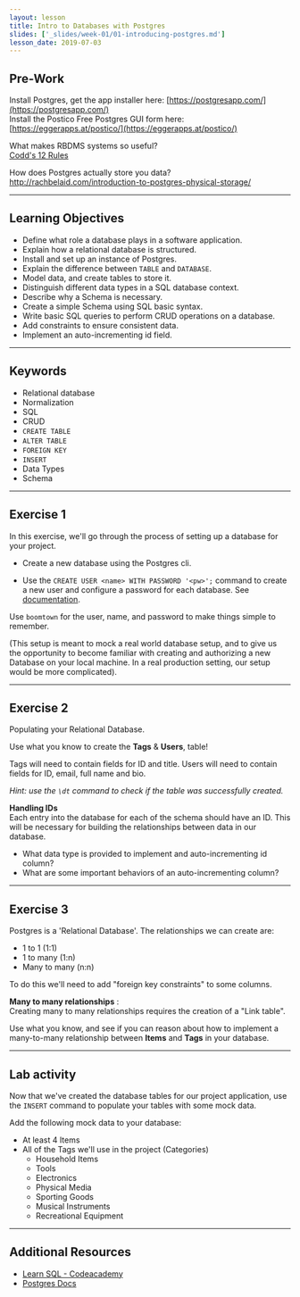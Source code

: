 ```yaml
---
layout: lesson
title: Intro to Databases with Postgres
slides: ['_slides/week-01/01-introducing-postgres.md']
lesson_date: 2019-07-03
---
```


## Pre-Work

Install Postgres, get the app installer here: [https://postgresapp.com/](https://postgresapp.com/) <br/>
Install the Postico Free Postgres GUI form here: [https://eggerapps.at/postico/](https://eggerapps.at/postico/) <br/>

What makes RBDMS systems so useful? <br/>
[Codd's 12 Rules](http://www.idc-online.com/technical_references/pdfs/information_technology/Codd_12_Rules.pdf)

How does Postgres actually store you data? <br/>
http://rachbelaid.com/introduction-to-postgres-physical-storage/

---

## Learning Objectives

- Define what role a database plays in a software application.
- Explain how a relational database is structured.
- Install and set up an instance of Postgres.
- Explain the difference between `TABLE` and `DATABASE`.
- Model data, and create tables to store it.
- Distinguish different data types in a SQL database context.
- Describe why a Schema is necessary.
- Create a simple Schema using SQL basic syntax.
- Write basic SQL queries to perform CRUD operations on a database.
- Add constraints to ensure consistent data.
- Implement an auto-incrementing id field.

---

## Keywords

- Relational database
- Normalization
- SQL
- CRUD
- `CREATE TABLE`
- `ALTER TABLE`
- `FOREIGN KEY`
- `INSERT`
- Data Types
- Schema

---

## Exercise 1

In this exercise, we'll go through the process of setting up a database for your project.

- Create a new database using the Postgres cli.

- Use the `CREATE USER <name> WITH PASSWORD '<pw>';` command to create a new user and configure a password for each database.
  See [documentation](https://www.Postgres.org/docs/9.6/static/sql-createuser.html).

Use `boomtown` for the user, name, and password to make things simple to remember.

(This setup is meant to mock a real world database setup, and to give us the opportunity to become familiar with
creating and authorizing a new Database on your local machine. In a real production setting, our setup would be more complicated).

---

## Exercise 2

Populating your Relational Database.

Use what you know to create the **Tags** & **Users**, table!

Tags will need to contain fields for ID and title. Users will need to contain fields for ID, email, full name and bio. 

_Hint: use the `\dt` command to check if the table was successfully created._

**Handling IDs** <br/>
Each entry into the database for each of the schema should have an ID. This will be necessary for building
the relationships between data in our database.

- What data type is provided to implement and auto-incrementing id column?
- What are some important behaviors of an auto-incrementing column?

---

## Exercise 3

Postgres is a 'Relational Database'. The relationships we can create are:

- 1 to 1 (1:1)
- 1 to many (1:n)
- Many to many (n:n)

To do this we'll need to add "foreign key constraints" to some columns.

**Many to many relationships** :<br/>
Creating many to many relationships requires the creation of a "Link table".

Use what you know, and see if you can reason about how to implement a many-to-many relationship between **Items** and **Tags** in your database.


---

## Lab activity

Now that we've created the database tables for our project application, use the `INSERT` command to populate your tables with some mock data.

Add the following mock data to your database:

- At least 4 Items
- All of the Tags we'll use in the project (Categories)
  - Household Items
  - Tools
  - Electronics
  - Physical Media
  - Sporting Goods
  - Musical Instruments
  - Recreational Equipment

---

## Additional Resources

- [Learn SQL - Codeacademy](https://www.codecademy.com/learn/learn-sql)
- [Postgres Docs](http://www.Postgres.org/docs/9.6)
